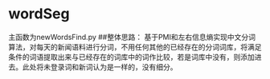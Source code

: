 # wordSeg
主函数为newWordsFind.py
##整体思路：
基于PMI和左右信息熵实现中文分词算法，对每天的新闻语料进行分词，不用任何其他的已经存在的分词词库，将满足条件的词语提取出来与已经存在的词库中的词作比较，若是词库中没有，则添加进去。此处将未登录词和新词认为是一样的，没有细分。
